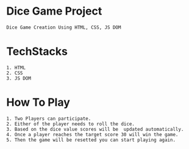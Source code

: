 # Dice Game Project
    Dice Game Creation Using HTML, CSS, JS DOM

# TechStacks
    1. HTML
    2. CSS
    3. JS DOM

# How To Play
    1. Two Players can participate.
    2. Either of the player needs to roll the dice.
    3. Based on the dice value scores will be  updated automatically.
    4. Once a player reaches the target score 30 will win the game.
    5. Then the game will be resetted you can start playing again.
